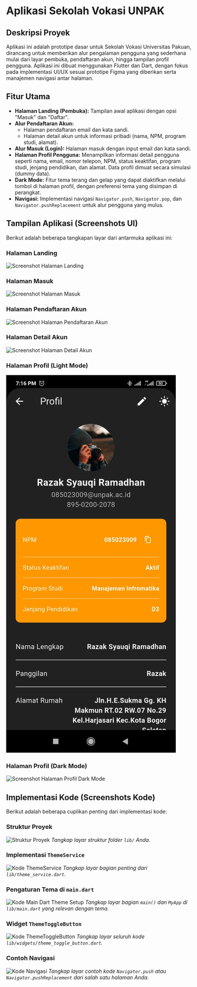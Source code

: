 # Aplikasi Sekolah Vokasi UNPAK

## Deskripsi Proyek

Aplikasi ini adalah prototipe dasar untuk Sekolah Vokasi Universitas Pakuan, dirancang untuk memberikan alur pengalaman pengguna yang sederhana mulai dari layar pembuka, pendaftaran akun, hingga tampilan profil pengguna. Aplikasi ini dibuat menggunakan Flutter dan Dart, dengan fokus pada implementasi UI/UX sesuai prototipe Figma yang diberikan serta manajemen navigasi antar halaman.

## Fitur Utama

* **Halaman Landing (Pembuka):** Tampilan awal aplikasi dengan opsi "Masuk" dan "Daftar".
* **Alur Pendaftaran Akun:**
    * Halaman pendaftaran email dan kata sandi.
    * Halaman detail akun untuk informasi pribadi (nama, NPM, program studi, alamat).
* **Alur Masuk (Login):** Halaman masuk dengan input email dan kata sandi.
* **Halaman Profil Pengguna:** Menampilkan informasi detail pengguna seperti nama, email, nomor telepon, NPM, status keaktifan, program studi, jenjang pendidikan, dan alamat. Data profil dimuat secara simulasi (dummy data).
* **Dark Mode:** Fitur tema terang dan gelap yang dapat diaktifkan melalui tombol di halaman profil, dengan preferensi tema yang disimpan di perangkat.
* **Navigasi:** Implementasi navigasi `Navigator.push`, `Navigator.pop`, dan `Navigator.pushReplacement` untuk alur pengguna yang mulus.

## Tampilan Aplikasi (Screenshots UI)

Berikut adalah beberapa tangkapan layar dari antarmuka aplikasi ini:

### Halaman Landing
![Screenshot Halaman Landing](https://placehold.co/600x1000/cccccc/333333?text=SCREENSHOT+LANDING+PAGE)

### Halaman Masuk
![Screenshot Halaman Masuk](https://placehold.co/600x1000/cccccc/333333?text=SCREENSHOT+LOGIN+PAGE)

### Halaman Pendaftaran Akun
![Screenshot Halaman Pendaftaran Akun](https://placehold.co/600x1000/cccccc/333333?text=SCREENSHOT+REGISTER+PAGE)

### Halaman Detail Akun
![Screenshot Halaman Detail Akun](https://imgur.com/rRRUz4q)

### Halaman Profil (Light Mode)
![Screenshot Halaman Profil Light Mode](https://github.com/RazxSR/vokasi_application/blob/9f37360da116db36b51313941e294c2139a5e856/images/dark.jpeg)

### Halaman Profil (Dark Mode)
![Screenshot Halaman Profil Dark Mode](https://placehold.co/600x1000/333333/FFFFFF?text=SCREENSHOT+PROFILE+DARK+MODE)

## Implementasi Kode (Screenshots Kode)

Berikut adalah beberapa cuplikan penting dari implementasi kode:

### Struktur Proyek
![Struktur Proyek](https://placehold.co/600x400/cccccc/333333?text=SCREENSHOT+STRUKTUR+PROYEK)
*Tangkap layar struktur folder `lib/` Anda.*

### Implementasi `ThemeService`
![Kode ThemeService](https://placehold.co/800x600/cccccc/333333?text=SCREENSHOT+THEME_SERVICE.DART)
*Tangkap layar bagian penting dari `lib/theme_service.dart`.*

### Pengaturan Tema di `main.dart`
![Kode Main Dart Theme Setup](https://placehold.co/800x600/cccccc/333333?text=SCREENSHOT+MAIN.DART+THEME)
*Tangkap layar bagian `main()` dan `MyApp` di `lib/main.dart` yang relevan dengan tema.*

### Widget `ThemeToggleButton`
![Kode ThemeToggleButton](https://placehold.co/800x600/cccccc/333333?text=SCREENSHOT+THEME_TOGGLE_BUTTON.DART)
*Tangkap layar seluruh kode `lib/widgets/theme_toggle_button.dart`.*

### Contoh Navigasi
![Kode Navigasi](https://placehold.co/800x600/cccccc/333333?text=SCREENSHOT+NAVIGASI)
*Tangkap layar contoh kode `Navigator.push` atau `Navigator.pushReplacement` dari salah satu halaman Anda.*








